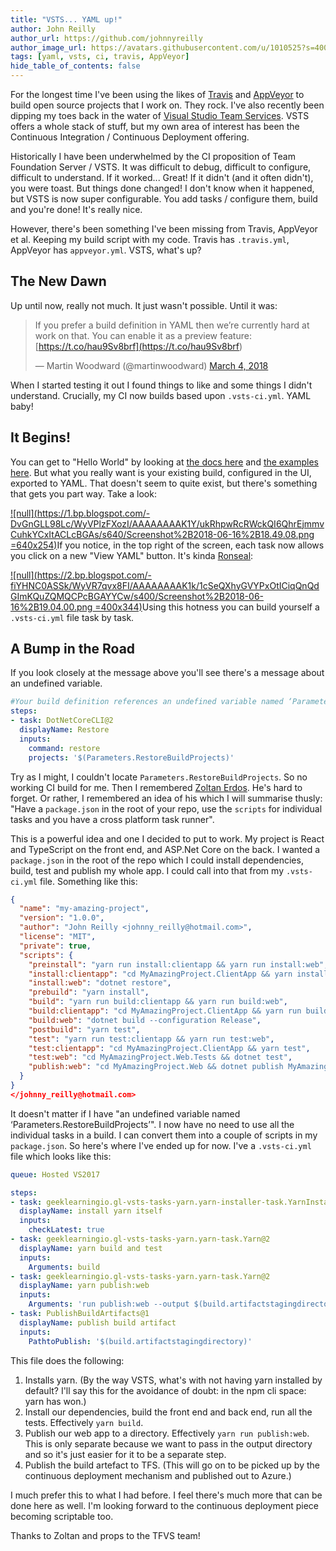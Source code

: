 ```yaml
---
title: "VSTS... YAML up!"
author: John Reilly
author_url: https://github.com/johnnyreilly
author_image_url: https://avatars.githubusercontent.com/u/1010525?s=400&u=294033082cfecf8ad1645b4290e362583b33094a&v=4
tags: [yaml, vsts, ci, travis, AppVeyor]
hide_table_of_contents: false
---
```

For the longest time I've been using the likes of [Travis](<https://travis-ci.org/>) and [AppVeyor](<https://www.appveyor.com/>) to build open source projects that I work on. They rock. I've also recently been dipping my toes back in the water of [Visual Studio Team Services](<https://www.visualstudio.com/team-services/>). VSTS offers a whole stack of stuff, but my own area of interest has been the Continuous Integration / Continuous Deployment offering.

 Historically I have been underwhelmed by the CI proposition of Team Foundation Server / VSTS. It was difficult to debug, difficult to configure, difficult to understand. If it worked... Great! If it didn't (and it often didn't), you were toast. But things done changed! I don't know when it happened, but VSTS is now super configurable. You add tasks / configure them, build and you're done! It's really nice.

However, there's been something I've been missing from Travis, AppVeyor et al. Keeping my build script with my code. Travis has `.travis.yml`, AppVeyor has `appveyor.yml`. VSTS, what's up?

## The New Dawn

Up until now, really not much. It just wasn't possible. Until it was:

> If you prefer a build definition in YAML then we’re currently hard at work on that. You can enable it as a preview feature: [https://t.co/hau9Sv8brf](<https://t.co/hau9Sv8brf>)
> 
> — Martin Woodward (@martinwoodward) [March 4, 2018](<https://twitter.com/martinwoodward/status/970250739510534144?ref_src=twsrc%5Etfw>)

<script async="" src="https://platform.twitter.com/widgets.js" charSet="utf-8"></script>

When I started testing it out I found things to like and some things I didn't understand. Crucially, my CI now builds based upon `.vsts-ci.yml`. YAML baby!

## It Begins!

You can get to "Hello World" by looking at [the docs here](<https://docs.microsoft.com/en-us/vsts/pipelines/build/yaml?view=vsts>) and [the examples here](<https://github.com/Microsoft/vsts-agent/blob/master/docs/preview/yamlgettingstarted.md>). But what you really want is your existing build, configured in the UI, exported to YAML. That doesn't seem to quite exist, but there's something that gets you part way. Take a look:

[![null](<https://1.bp.blogspot.com/-DvGnGLL98Lc/WyVPlzFXozI/AAAAAAAAK1Y/ukRhpwRcRWckQI6QhrEjmmvCuhkYCxItACLcBGAs/s640/Screenshot%2B2018-06-16%2B18.49.08.png> =640x254)](<https://1.bp.blogspot.com/-DvGnGLL98Lc/WyVPlzFXozI/AAAAAAAAK1Y/ukRhpwRcRWckQI6QhrEjmmvCuhkYCxItACLcBGAs/s1600/Screenshot%2B2018-06-16%2B18.49.08.png>)If you notice, in the top right of the screen, each task now allows you click on a new "View YAML" button. It's kinda [Ronseal](<https://en.wikipedia.org/wiki/Ronseal>):

[![null](<https://2.bp.blogspot.com/-fiYHNC0ASSk/WyVR7qvx8FI/AAAAAAAAK1k/1cSeQXhyGVYPxOtICiqQnQdGImKQuZQMQCPcBGAYYCw/s400/Screenshot%2B2018-06-16%2B19.04.00.png> =400x344)](<https://2.bp.blogspot.com/-fiYHNC0ASSk/WyVR7qvx8FI/AAAAAAAAK1k/1cSeQXhyGVYPxOtICiqQnQdGImKQuZQMQCPcBGAYYCw/s1600/Screenshot%2B2018-06-16%2B19.04.00.png>)Using this hotness you can build yourself a `.vsts-ci.yml` file task by task.

## A Bump in the Road

If you look closely at the message above you'll see there's a message about an undefined variable.

```yml
#Your build definition references an undefined variable named ‘Parameters.RestoreBuildProjects’. Create or edit the build definition for this YAML file, define the variable on the Variables tab. See https://go.microsoft.com/fwlink/?linkid=865972
steps:
- task: DotNetCoreCLI@2
  displayName: Restore
  inputs:
    command: restore
    projects: '$(Parameters.RestoreBuildProjects)'
```

Try as I might, I couldn't locate `Parameters.RestoreBuildProjects`. So no working CI build for me. Then I remembered [Zoltan Erdos](<https://github.com/zerdos>). He's hard to forget. Or rather, I remembered an idea of his which I will summarise thusly: "Have a `package.json` in the root of your repo, use the `scripts` for individual tasks and you have a cross platform task runner".

This is a powerful idea and one I decided to put to work. My project is React and TypeScript on the front end, and ASP.Net Core on the back. I wanted a `package.json` in the root of the repo which I could install dependencies, build, test and publish my whole app. I could call into that from my `.vsts-ci.yml` file. Something like this:

```json
{
  "name": "my-amazing-project",
  "version": "1.0.0",
  "author": "John Reilly <johnny_reilly@hotmail.com>",
  "license": "MIT",
  "private": true,
  "scripts": {
    "preinstall": "yarn run install:clientapp && yarn run install:web",
    "install:clientapp": "cd MyAmazingProject.ClientApp && yarn install",
    "install:web": "dotnet restore",
    "prebuild": "yarn install",
    "build": "yarn run build:clientapp && yarn run build:web",
    "build:clientapp": "cd MyAmazingProject.ClientApp && yarn run build",
    "build:web": "dotnet build --configuration Release",
    "postbuild": "yarn test",
    "test": "yarn run test:clientapp && yarn run test:web",
    "test:clientapp": "cd MyAmazingProject.ClientApp && yarn test",
    "test:web": "cd MyAmazingProject.Web.Tests && dotnet test",
    "publish:web": "cd MyAmazingProject.Web && dotnet publish MyAmazingProject.Web.csproj --configuration Release"
  }
}
</johnny_reilly@hotmail.com>
```

It doesn't matter if I have "an undefined variable named ‘Parameters.RestoreBuildProjects’". I now have no need to use all the individual tasks in a build. I can convert them into a couple of scripts in my `package.json`. So here's where I've ended up for now. I've a `.vsts-ci.yml` file which looks like this:

```yml
queue: Hosted VS2017

steps:
- task: geeklearningio.gl-vsts-tasks-yarn.yarn-installer-task.YarnInstaller@2
  displayName: install yarn itself
  inputs:
    checkLatest: true
- task: geeklearningio.gl-vsts-tasks-yarn.yarn-task.Yarn@2
  displayName: yarn build and test
  inputs:
    Arguments: build
- task: geeklearningio.gl-vsts-tasks-yarn.yarn-task.Yarn@2
  displayName: yarn publish:web
  inputs:
    Arguments: 'run publish:web --output $(build.artifactstagingdirectory)/MyAmazingProject'
- task: PublishBuildArtifacts@1
  displayName: publish build artifact
  inputs:
    PathtoPublish: '$(build.artifactstagingdirectory)'
```

This file does the following:

1. Installs yarn. (By the way VSTS, what's with not having yarn installed by default? I'll say this for the avoidance of doubt: in the npm cli space: yarn has won.)
2. Install our dependencies, build the front end and back end, run all the tests. Effectively `yarn build`.
3. Publish our web app to a directory. Effectively `yarn run publish:web`. This is only separate because we want to pass in the output directory and so it's just easier for it to be a separate step.
4. Publish the build artefact to TFS. (This will go on to be picked up by the continuous deployment mechanism and published out to Azure.)

<!-- -->

I much prefer this to what I had before. I feel there's much more that can be done here as well. I'm looking forward to the continuous deployment piece becoming scriptable too.

Thanks to Zoltan and props to the TFVS team!


